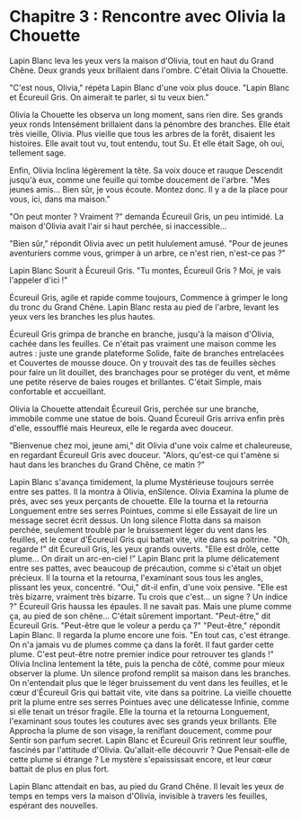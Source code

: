 # Chapitre 3 : Rencontre avec Olivia la Chouette

Lapin Blanc leva les yeux vers la maison d'Olivia, tout en haut du Grand Chêne.  Deux grands yeux brillaient dans l'ombre.  C'était Olivia la Chouette.

"C'est nous, Olivia," répéta Lapin Blanc d'une voix plus douce.  "Lapin Blanc et Écureuil Gris.  On aimerait te parler, si tu veux bien."

Olivia la Chouette les observa un long moment, sans rien dire.  Ses grands yeux ronds Intensément brillaient dans la pénombre des branches.  Elle était très vieille, Olivia.  Plus vieille que tous les arbres de la forêt, disaient les histoires.  Elle avait tout vu, tout entendu, tout Su.  Et elle était Sage, oh oui, tellement sage.

Enfin, Olivia Inclina légèrement la tête.  Sa voix douce et rauque Descendit jusqu'à eux, comme une feuille qui tombe doucement de l'arbre.  "Mes jeunes amis...  Bien sûr, je vous écoute.  Montez donc.  Il y a de la place pour vous, ici, dans ma maison."

"On peut monter ?  Vraiment ?"  demanda Écureuil Gris, un peu intimidé.  La maison d'Olivia avait l'air si haut perchée, si inaccessible...

"Bien sûr," répondit Olivia avec un petit hululement amusé.  "Pour de jeunes aventuriers comme vous, grimper à un arbre, ce n'est rien, n'est-ce pas ?"

Lapin Blanc Sourit à Écureuil Gris.  "Tu montes, Écureuil Gris ? Moi, je vais l'appeler d'ici !"

Écureuil Gris, agile et rapide comme toujours, Commence à grimper le long du tronc du Grand Chêne.  Lapin Blanc resta au pied de l'arbre, levant les yeux vers les branches les plus hautes.

Écureuil Gris grimpa de branche en branche, jusqu'à la maison d'Olivia, cachée dans les feuilles.  Ce n'était pas vraiment une maison comme les autres : juste une grande plateforme Solide, faite de branches entrelacées et Couvertes de mousse douce.  On y trouvait des tas de feuilles sèches pour faire un lit douillet, des branchages pour se protéger du vent, et même une petite réserve de baies rouges et brillantes.  C'était Simple, mais confortable et accueillant.

Olivia la Chouette attendait Écureuil Gris, perchée sur une branche, immobile comme une statue de bois.  Quand Écureuil Gris arriva enfin près d'elle, essoufflé mais Heureux, elle le regarda avec douceur.

"Bienvenue chez moi, jeune ami," dit Olivia d'une voix calme et chaleureuse, en regardant Écureuil Gris avec douceur.  "Alors, qu'est-ce qui t'amène si haut dans les branches du Grand Chêne, ce matin ?"

Lapin Blanc s'avança timidement, la plume Mystérieuse toujours serrée entre ses pattes.  Il la montra à Olivia, enSilence.
Olivia Examina la plume de près, avec ses yeux perçants de chouette.  Elle la tourna et la retourna Longuement entre ses serres Pointues, comme si elle Essayait de lire un message secret écrit dessus.  Un long silence Flotta dans sa maison perchée, seulement troublé par le bruissement léger du vent dans les feuilles, et le cœur d'Écureuil Gris qui battait vite, vite dans sa poitrine.
"Oh, regarde !"  dit Écureuil Gris, les yeux grands ouverts. "Elle est drôle, cette plume... On dirait un arc-en-ciel !"
Lapin Blanc prit la plume délicatement entre ses pattes, avec beaucoup de précaution, comme si c'était un objet précieux. Il la tourna et la retourna, l'examinant sous tous les angles, plissant les yeux, concentré. "Oui," dit-il enfin, d'une voix pensive. "Elle est très bizarre, vraiment très bizarre.  Tu crois que c'est... un signe ? Un indice ?"
Écureuil Gris haussa les épaules.  Il ne savait pas.  Mais une plume comme ça, au pied de son chêne...  C'était sûrement important.
"Peut-être," dit Écureuil Gris.  "Peut-être que le voleur a perdu ça ?"
"Peut-être," répondit Lapin Blanc.  Il regarda la plume encore une fois.  "En tout cas, c'est étrange.  On n'a jamais vu de plumes comme ça dans la forêt.  Il faut garder cette plume.  C'est peut-être notre premier indice pour retrouver tes glands !"
Olivia Inclina lentement la tête, puis la pencha de côté, comme pour mieux observer la plume.  Un silence profond remplit sa maison dans les branches.  On n'entendait plus que le léger bruissement du vent dans les feuilles, et le cœur d'Écureuil Gris qui battait vite, vite dans sa poitrine.
La vieille chouette prit la plume entre ses serres Pointues avec une délicatesse Infinie, comme si elle tenait un trésor fragile.  Elle la tourna et la retourna Longuement, l'examinant sous toutes les coutures avec ses grands yeux brillants.  Elle Approcha la plume de son visage, la reniflant doucement, comme pour Sentir son parfum secret.
Lapin Blanc et Écureuil Gris retinrent leur souffle, fascinés par l'attitude d'Olivia.  Qu'allait-elle découvrir ?  Que Pensait-elle de cette plume si étrange ?  Le mystère s'epaississait encore, et leur cœur battait de plus en plus fort.

Lapin Blanc attendait en bas, au pied du Grand Chêne.  Il levait les yeux de temps en temps vers la maison d'Olivia, invisible à travers les feuilles, espérant des nouvelles.